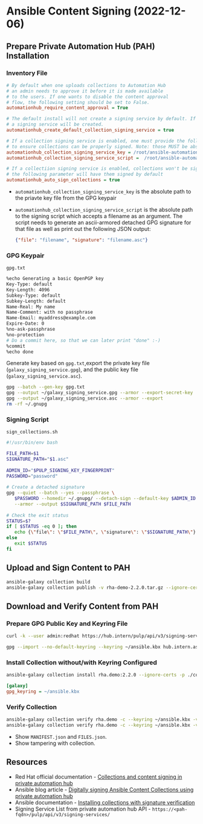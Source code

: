 # Ansible Content Signing (2022-12-06)

## Prepare Private Automation Hub (PAH) Installation

### Inventory File

~~~ini
# By default when one uploads collections to Automation Hub
# an admin needs to approve it before it is made available
# to the users. If one wants to disable the content approval
# flow, the following setting should be set to False.
automationhub_require_content_approval = True

# The default install will not create a signing service by default. If set to true
# a signing service will be created.
automationhub_create_default_collection_signing_service = true

# If a collection signing service is enabled, one must provide the following two variables
# to ensure collections can be properly signed. Note: those MUST be absolute paths
automationhub_collection_signing_service_key = /root/ansible-automation-platform-setup-2.2.1-1/galaxy_signing_service.gpg
automationhub_collection_signing_service_script =  /root/ansible-automation-platform-setup-2.2.1-1/sign_collections.sh

# If a collectiion signing service is enabled, collections won't be signed automatically by default
# the following parameter will have them signed by default
automationhub_auto_sign_collections = true
~~~

- `automationhub_collection_signing_service_key` is the absolute path to the priavte key file from the GPG keypair
- `automationhub_collection_signing_service_script` is the absolute path to the signing script which accepts a filename as an argument. The script needs to generate an ascii-armored detached GPG signature for that file as well as print out the following JSON output:

  ~~~json
  {"file": "filename", "signature": "filename.asc"}
  ~~~

### GPG Keypair

`gpg.txt`

~~~bash
%echo Generating a basic OpenPGP key
Key-Type: default
Key-Length: 4096
Subkey-Type: default
Subkey-Length: default
Name-Real: My name
Name-Comment: with no passphrase
Name-Email: myaddress@example.com
Expire-Date: 0
%no-ask-passphrase
%no-protection
# Do a commit here, so that we can later print "done" :-)
%commit
%echo done
~~~

Generate key based on `gpg.txt`,export the private key file (`galaxy_signing_service.gpg`), and the public key file (`galaxy_signing_service.asc`).

~~~bash
gpg --batch --gen-key gpg.txt
gpg --output ~/galaxy_signing_service.gpg --armor --export-secret-key
gpg --output ~/galaxy_signing_service.asc --armor --export
rm -rf ~/.gnupg
~~~

### Signing Script

`sign_collections.sh`

~~~bash
#!/usr/bin/env bash

FILE_PATH=$1
SIGNATURE_PATH="$1.asc"
          
ADMIN_ID="$PULP_SIGNING_KEY_FINGERPRINT"
PASSWORD="password"
          
# Create a detached signature
gpg --quiet --batch --yes --passphrase \
   $PASSWORD --homedir ~/.gnupg/ --detach-sign --default-key $ADMIN_ID \
   --armor --output $SIGNATURE_PATH $FILE_PATH
          
# Check the exit status
STATUS=$?
if [ $STATUS -eq 0 ]; then
   echo {\"file\": \"$FILE_PATH\", \"signature\": \"$SIGNATURE_PATH\"}
else
   exit $STATUS
fi
~~~

## Upload and Sign Content to PAH

~~~bash
ansible-galaxy collection build
ansible-galaxy collection publish -v rha-demo-2.2.0.tar.gz --ignore-certs
~~~

## Download and Verify Content from PAH

### Prepare GPG Public Key and Keyring File

~~~bash
curl -k --user admin:redhat https://hub.intern/pulp/api/v3/signing-services/ | jq -r '.results[].public_key'
~~~
~~~bash
gpg --import --no-default-keyring --keyring ~/ansible.kbx hub.intern.asc
~~~

### Install Collection without/with Keyring Configured
~~~bash
ansible-galaxy collection install rha.demo:2.2.0 --ignore-certs -p ./collections/
~~~

~~~ini
[galaxy]
gpg_keyring = ~/ansible.kbx
~~~

### Verify Collection

~~~bash
ansible-galaxy collection verify rha.demo -c --keyring ~/ansible.kbx -vvvv
ansible-galaxy collection verify rha.demo -c --keyring ~/ansible.kbx -vvvv --offline
~~~

- Show `MANIFEST.json` and `FILES.json`.
- Show tampering with collection.

## Resources

- Red Hat official documentation - [Collections and content signing in private automation hub](https://access.redhat.com/documentation/en-us/red_hat_ansible_automation_platform/2.2/html-single/managing_red_hat_certified_and_ansible_galaxy_collections_in_automation_hub/index#assembly-collections-and-content-signing-in-pah)
- Ansible blog article - [Digitally signing Ansible Content Collections using private automation hub](https://www.ansible.com/blog/digitally-signing-ansible-content-collections-using-private-automation-hub)
- Ansible documentation - [Installing collections with signature verification](https://docs.ansible.com/ansible/devel/collections_guide/collections_installing.html#installing-collections-with-signature-verification)
- Signing Service List from private automation hub API - `https://<pah-fqdn>/pulp/api/v3/signing-services/`